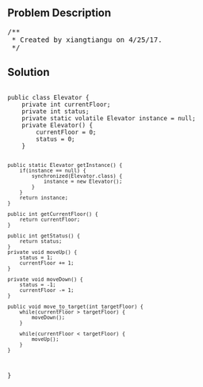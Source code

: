 <!--
<style>
  body { font-family: Arial, sans-serif; }
  .container { max-width: 200px; margin: 0 auto; padding: 10px; }
  .comment-block { background-color: #f9f9f9; padding: 10px; border-left: 5px solid #ccc; width: 200px; margin: 20px auto; overflow-wrap: break-word; white-space: pre-wrap; }
  .code-block { background-color: #f4f4f4; padding: 10px; border: 1px solid #ddd; width: 50%; margin: 20px auto; overflow-wrap: break-word; white-space: pre-wrap; }
</style>
-->

<div class='container'>
<h2>Problem Description</h2>
<div class='comment-block'>
<pre>
/**
 * Created by xiangtiangu on 4/25/17.
 */
</pre>
</div>

<h2>Solution</h2>
<div class='code-block'>
<pre><code class='language-java'>
public class Elevator {
    private int currentFloor;
    private int status;
    private static volatile Elevator instance = null;
    private Elevator() {
        currentFloor = 0;
        status = 0;
    }

    public static Elevator getInstance() {
        if(instance == null) {
            synchronized(Elevator.class) {
                instance = new Elevator();
            }
        }
        return instance;
    }

    public int getCurrentFloor() {
        return currentFloor;
    }

    public int getStatus() {
        return status;
    }
    private void moveUp() {
        status = 1;
        currentFloor += 1;
    }

    private void moveDown() {
        status = -1;
        currentFloor -= 1;
    }

    public void move_to_target(int targetFloor) {
        while(currentFloor > targetFloor) {
            moveDown();
        }

        while(currentFloor < targetFloor) {
            moveUp();
        }
    }
}</code></pre>
</div>
</div>
